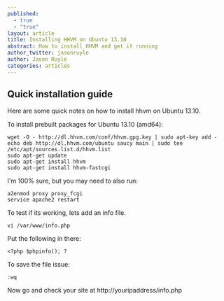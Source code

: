 ```yaml
---
published: 
  - true
  - "true"
layout: article
title: Installing HHVM on Ubuntu 13.10
abstract: How to install HHVM and get it running
author_twitter: jasonruyle
author: Jason Ruyle
categories: articles
---
```


## Quick installation guide

Here are some quick notes on how to install hhvm on Ubuntu 13.10.

To install prebuilt packages for Ubuntu 13.10 (amd64):

```
wget -O - http://dl.hhvm.com/conf/hhvm.gpg.key | sudo apt-key add -
echo deb http://dl.hhvm.com/ubuntu saucy main | sudo tee /etc/apt/sources.list.d/hhvm.list
sudo apt-get update
sudo apt-get install hhvm
sudo apt-get install hhvm-fastcgi
```

I'm 100% sure, but you may need to also run:

```
a2enmod proxy proxy_fcgi
service apache2 restart
```

To test if its working, lets add an info file.

```
vi /var/www/info.php
```

Put the following in there:

```
<?php $phpinfo(); ?
```

To save the file issue:

```
:wq
```

Now go and check your site at http://youripaddress/info.php